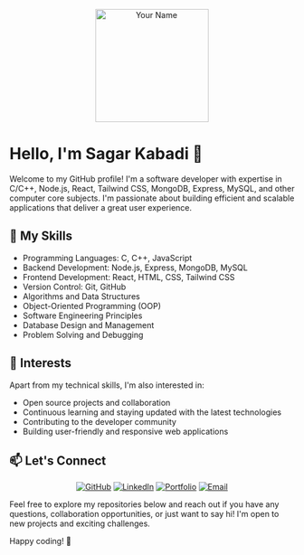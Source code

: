 <p align="center">
  <img src="https://your-profile-image-url" alt="Your Name" width="200" height="200">
</p>

# Hello, I'm Sagar Kabadi 👋

Welcome to my GitHub profile! I'm a software developer with expertise in C/C++, Node.js, React, Tailwind CSS, MongoDB, Express, MySQL, and other computer core subjects. I'm passionate about building efficient and scalable applications that deliver a great user experience.

## 🔭 My Skills

- Programming Languages: C, C++, JavaScript
- Backend Development: Node.js, Express, MongoDB, MySQL
- Frontend Development: React, HTML, CSS, Tailwind CSS
- Version Control: Git, GitHub
- Algorithms and Data Structures
- Object-Oriented Programming (OOP)
- Software Engineering Principles
- Database Design and Management
- Problem Solving and Debugging

## 🌱 Interests

Apart from my technical skills, I'm also interested in:

- Open source projects and collaboration
- Continuous learning and staying updated with the latest technologies
- Contributing to the developer community
- Building user-friendly and responsive web applications

## 📫 Let's Connect

<div align="center">
  
[![GitHub](https://img.shields.io/badge/-GitHub-181717?style=flat&logo=github&logoColor=white)](https://github.com/YourGitHubUsername)
[![LinkedIn](https://img.shields.io/badge/-LinkedIn-0077B5?style=flat&logo=linkedin&logoColor=white)](https://www.linkedin.com/in/yourlinkedinprofile)
[![Portfolio](https://img.shields.io/badge/-Portfolio-1f425f.svg)](https://yourportfoliosite.com)
[![Email](https://img.shields.io/badge/-Email-D14836?style=flat&logo=gmail&logoColor=white)](mailto:your.email@example.com)
  
</div>

Feel free to explore my repositories below and reach out if you have any questions, collaboration opportunities, or just want to say hi! I'm open to new projects and exciting challenges.

Happy coding! 🚀
